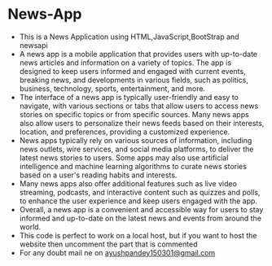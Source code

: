 # News-App
- This is a News Application using HTML,JavaScript,BootStrap and newsapi
- A news app is a mobile application that provides users with up-to-date news articles and information on a variety of topics. The app is designed to keep users informed and engaged with current events, breaking news, and developments in various fields, such as politics, business, technology, sports, entertainment, and more.
- The interface of a news app is typically user-friendly and easy to navigate, with various sections or tabs that allow users to access news stories on specific topics or from specific sources. Many news apps also allow users to personalize their news feeds based on their interests, location, and preferences, providing a customized experience.
- News apps typically rely on various sources of information, including news outlets, wire services, and social media platforms, to deliver the latest news stories to users. Some apps may also use artificial intelligence and machine learning algorithms to curate news stories based on a user's reading habits and interests.
- Many news apps also offer additional features such as live video streaming, podcasts, and interactive content such as quizzes and polls, to enhance the user experience and keep users engaged with the app.
- Overall, a news app is a convenient and accessible way for users to stay informed and up-to-date on the latest news and events from around the world.
- This code is perfect to work on a local host, but if you want to host the website then uncomment the part that is commented 
- For any doubt mail ne on ayushpandey150301@gmail.com
